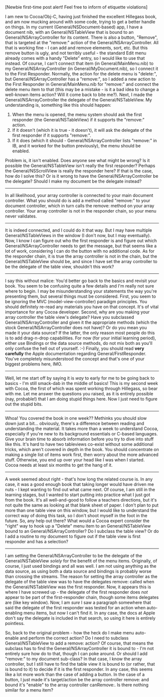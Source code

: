 
[Newbie first-time post alert! Feel free to inform of etiquette violations]

I am new to Cocoa/Obj-C, having just finished the excellent Hillegass book, and am now mucking around with some code, trying to get a better handle on things. In my current (General/NSDocument-based) app, I have a document nib, with an General/NSTableView that is bound to an General/NSArrayController for its content. There is also a button, "Remove", that is targeted at the "remove:" action of the General/NSArrayController. All that is working fine - I can add and remove elements, sort, etc. But this remove button is ugly, and not terribly useful - the standard Edit menu already comes with a handy "Delete" entry, so I would like to use that instead. Of course, I can't connect that item (in General/MainMenu.nib) to my General/NSArrayController (in General/MyDocument.nib), so I connect it to the First Responder. Normally, the action for the delete menu is "delete:", but General/NSArrayController has a "remove:", so I added a new action to the First Responder in General/MainMenu.nib for "remove:" and connect the delete menu item to that (this may be a mistake - is it a bad idea to change a well-known items action? Will it come back to bite me?). Next, I made the General/NSArrayController the delegate of the General/NSTableView. My understanding is, something like this should happen:

1. When the menu is opened, the menu system should ask the first responder (the General/NSTableView) if it supports the "remove:" action.
2. If it doesn't (which it is true - it doesn't), it will ask the delegate of the first responder if it supports "remove:".
3. If it does (which it should - General/NSArrayController lists "remove:" in IB, and it worked for the button previously), the menu should be enabled.

Problem is, it isn't enabled. Does anyone see what might be wrong? Is it possible the General/NSTableView isn't really the first responder? Perhaps the General/NSScrollView is really the responder here? If that is the case, how do I solve this? Or is it wrong to have the General/NSArrayController be the delegate? Should I make my document be the delegate instead? 

----

In all likelihood, your array controller is connected to your main document controller. What you should do is add a method called "remove:" to your document controller, which in turn calls the remove: method on your array controller. Your array controller is not in the responder chain, so your menu never validates.

----

It is indeed connected, and I could do it that way. But I may have multiple General/NSTableViews in the window (I don't now, but I may eventually). Now, I know I can figure out who the first responder is and figure out which General/NSArrayController needs to get the message, but that seems like a lot of work, considering I can do the button with no additional code. As for the responder chain, it is true the array controller is not in the chain, but the General/NSTableView should be, and since I have set the array controller to be the delegate of the table view, shouldn't this work?

----
I say this without malice: You'd better go back to the basics and revisit your book. You seem to be confusing quite a few details and I'm really not sure where to begin. I may be misunderstanding your statements the way you're presenting them, but several things must be considered. First, you seem to be ignoring the MVC (model-view-controller) paradigm principles. You should definitely re-read any materials you have on that concept. It's of vital importance for any Cocoa developer. Second, why are you making your array controller the table view's delegate? Have you subclassed General/NSArrayController and given it the appropriate methods (which the stock General/NSArrayController does not have)? Or do you mean you made it your data source? If the latter, the only reason most people do this is to add drag-n-drop capabilities. For now (for your initial learning period), either use Bindings or the data source methods, do not mix both as you'll only confuse the hell out of yourself. :-) Finally, you should read **very carefully** the Apple documentation regarding General/FirstResponder. You've completely misunderstood the concept and that's one of your biggest problems here, IMO.

----

Well, let me start off by saying it is *way* to early for me to be going back to basics - I'm still smack-dab in the middle of basics! This is my second week with Cocoa, the first of which was spent working through Hillegass, so bear with me. Let me answer the questions you raised, as it is entirely possible (nay, probable!) that I am doing stupid things here. Now I just need to figure out the stupid bits.

----

Whoa! You covered the book in one week?? Methinks you should slow down just a bit... obviously, there's a difference between reading and understanding the material. It takes more than a week to understand Cocoa, especially if you're new to its background essentials or C-based languages. Give your brain time to absorb information before you try to dive into stuff like this. It's hard to have two tableviews co-exist without some additional tricks, which aren't covered in depth in the book. You should concentrate on making a single list of items work first, then worry about the more advanced stuff. Otherwise, you end up over your head like I was when I started. Cocoa needs at least six months to get the hang of it.

----

A week seemed about right - that's how long the related course is. In any case, it was a good enough book that taking longer would have driven me nuts - I kept wanting to find out what came next. Of course, I am still in the learning stages, but I wanted to start putting into practice what I just got from the book. It's all well-and-good to follow a teachers directions, but it's not quite the same as looking at that blank sheet of paper. I don't plan to put more than one table view on this window, but I would like to understand the correct way of doing this task, so I don't shoot myself in the foot in the future. So, any help out there? What would a Cocoa expert consider the "right" way to hook up a "Delete" menu item to an General/NSTableView bound to an General/NSArrayController? Do I subclass the table view? Or do I add a routine to my document to figure out if the table view is first responder and has a selection?

----

I am setting the General/NSArrayController to be the delegate of the General/NSTableView *solely* for the benefit of the menu items. Originally, of course, I just used bindings and all was well. I am not using anything as the data source, as using both a data source and bindings is probably worse than crossing the streams. The reason for setting the array controller as the delegate of the table view was to have the delegates remove: called when the General/NSTableView was the first responder. Now, it appears this is where I have screwed up - the delegate of the first responder does *not* appear to be part of the first-responder chain, though some items delegates are (like key window). Now, I am *sure* I saw a paragraph somewhere that said the delegate of the first responder was tested for an action when auto-enabling menu items, but now I can't find it. In any case, the docs at Apple don't say the delegate is included in that search, so using it here is entirely pointless.

So, back to the original problem - how the heck do I make menu auto-enable and perform the correct action? Do I need to subclass General/NSTableView to add a remove: action? Of course, that means the subclass has to find the General/NSArrayController it is bound to - I'm not entirely sure how do to that, though I can poke around. Or should I add "remove:" to my document sub-class? In that case, I know the array controller, but I still have to find the table view it is bound to (or rather, that is bound to it) to decide if it is the first responder. In any case, this seems like a lot more work than the case of adding a button. In the case of a button, I just made it's target/action be the array controller remove: and bound it's "enable" to the array controller canRemove:. Is there nothing similar for a menu item?